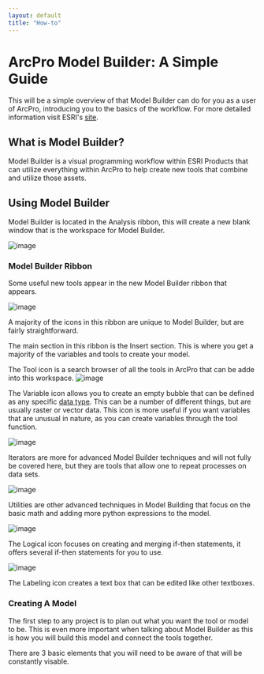 ```yaml
---
layout: default
title: "How-to"
---
```


# ArcPro Model Builder: A Simple Guide
 This will be a simple overview of that Model Builder can do for you as a user of ArcPro, introducing you to the basics of the workflow.
  For more detailed information visit ESRI's [site](https://pro.arcgis.com/en/pro-app/help/analysis/geoprocessing/modelbuilder/what-is-modelbuilder-.htm).

## What is Model Builder?
 Model Builder is a visual programming workflow within ESRI Products that can utilize everything within ArcPro to help create new tools that combine and utilize those assets. 
 
 ## Using Model Builder
  Model Builder is located in the Analysis ribbon, this will create a new blank window that is the workspace for Model Builder.
  
  ![image](https://user-images.githubusercontent.com/60631222/76147496-cb30e300-606a-11ea-97cf-f7ff89c21fd7.png)

### Model Builder Ribbon

Some useful new tools appear in the new Model Builder ribbon that appears. 

![image](https://user-images.githubusercontent.com/60631222/76253875-d9752f80-6221-11ea-84b9-a3374be59f87.png)

A majority of the icons in this ribbon are unique to Model Builder, but are fairly straightforward.

The main section in this ribbon is the Insert section. This is where you get a majority of the variables and tools to create your model.

The Tool icon is a search browser of all the tools in ArcPro that can be adde into this workspace.
![image](https://user-images.githubusercontent.com/60631222/76255007-cf543080-6223-11ea-87c5-72cac9c7b7e6.png)

The Variable icon allows you to create an empty bubble that can be defined as any specific [data type](https://pro.arcgis.com/en/pro-app/help/analysis/geoprocessing/modelbuilder/modelbuilder-vocabulary.htm). This can be a number of different things, but are usually raster or vector data. This icon is more useful if you want variables that are unusual in nature, as you can create variables through the tool function.

![image](https://user-images.githubusercontent.com/60631222/76255633-e21b3500-6224-11ea-93b0-ad6ceda21f8e.png)

Iterators are more for advanced Model Builder techniques and will not fully be covered here, but they are tools that allow one to repeat processes on data sets.

![image](https://user-images.githubusercontent.com/60631222/76256125-c6645e80-6225-11ea-86c9-ea91bc58c19c.png)

Utilities are other advanced techniques in Model Building that focus on the basic math and adding more python expressions to the model.

![image](https://user-images.githubusercontent.com/60631222/76256831-f6f8c800-6226-11ea-91c4-63d572b84de4.png)

The Logical icon focuses on creating and merging if-then statements, it offers several if-then statements for you to use.

![image](https://user-images.githubusercontent.com/60631222/76257123-75ee0080-6227-11ea-84a3-e6e378f7b843.png)

The Labeling icon creates a text box that can be edited like other textboxes.

### Creating A Model

The first step to any project is to plan out what you want the tool or model to be. This is even more important when talking about Model Builder as this is how you will build this model and connect the tools together.

There are 3 basic elements that you will need to be aware of that will be constantly visable. 

